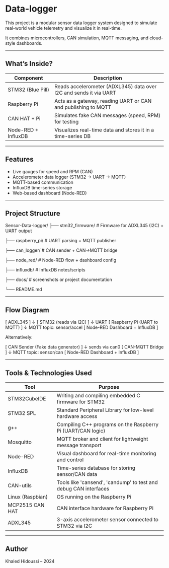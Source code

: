 # Data-logger

This project is a modular sensor data logger system designed to simulate real-world vehicle telemetry and visualize it in real-time.

It combines microcontrollers, CAN simulation, MQTT messaging, and cloud-style dashboards.

---

## What’s Inside?

| Component                  | Description                                                       |
|----------------------------|-------------------------------------------------------------------|
| STM32 (Blue Pill)          | Reads accelerometer (ADXL345) data over I2C and sends it via UART |
| Raspberry Pi               | Acts as a gateway, reading UART or CAN and publishing to MQTT     |
| CAN HAT + Pi               | Simulates fake CAN messages (speed, RPM) for testing              |
| Node-RED + InfluxDB        | Visualizes real-time data and stores it in a time-series DB       |

---

## Features

- Live gauges for speed and RPM (CAN)
- Accelerometer data logger (STM32 → UART → MQTT)
- MQTT-based communication
- InfluxDB time-series storage
- Web-based dashboard (Node-RED)

---

## Project Structure

Sensor-Data-logger/
├── stm32_firmware/       # Firmware for ADXL345 (I2C) + UART output

├── raspberry_pi/         # UART parsing + MQTT publisher

├── can_logger/           # CAN sender + CAN→MQTT bridge

├── node_red/             # Node-RED flow + dashboard config

├── influxdb/             # InfluxDB notes/scripts

├── docs/                 # screenshots or project documentation

└── README.md             

---

## Flow Diagram

[ ADXL345 ]
     ↓
[ STM32 (reads via I2C) ]
     ↓ UART
[ Raspberry Pi (UART to MQTT) ]
     ↓ MQTT topic: sensor/accel
[ Node-RED Dashboard + InfluxDB ]


Alternatively:

[ CAN Sender (Fake data generator) ]
     ↓ sends via can0
[ CAN-MQTT Bridge ]
     ↓ MQTT topic: sensor/can
[ Node-RED Dashboard + InfluxDB ]


---

## Tools & Technologies Used

| Tool             | Purpose                                                             |
|------------------|---------------------------------------------------------------------|
| STM32CubeIDE     | Writing and compiling embedded C firmware for STM32                 |
| STM32 SPL        | Standard Peripheral Library for low-level hardware access           |
| g++              | Compiling C++ programs on the Raspberry Pi (UART/CAN logic)         |
| Mosquitto        | MQTT broker and client for lightweight message transport            |
| Node-RED         | Visual dashboard for real-time monitoring and control               |
| InfluxDB         | Time-series database for storing sensor/CAN data                    |
| CAN-utils        | Tools like 'cansend', 'candump' to test and debug CAN interfaces    |
| Linux (Raspbian) | OS running on the Raspberry Pi                                      |
| MCP2515 CAN HAT  | CAN interface hardware for Raspberry Pi                             |
| ADXL345          | 3-axis accelerometer sensor connected to STM32 via I2C              |

---

## Author

Khaled Hidoussi – 2024
